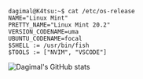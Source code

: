 ```console
dagimal@K4tsu:~$ cat /etc/os-release
NAME="Linux Mint"
PRETTY_NAME="Linux Mint 20.2"
VERSION_CODENAME=uma
UBUNTU_CODENAME=focal
$SHELL := /usr/bin/fish
$TOOLS := ["NVIM", "VSCODE"]
```

![Dagimal's GitHub stats](https://github-readme-stats.vercel.app/api?username=dagimal&show_icons=true&theme=default&count_private=true)
